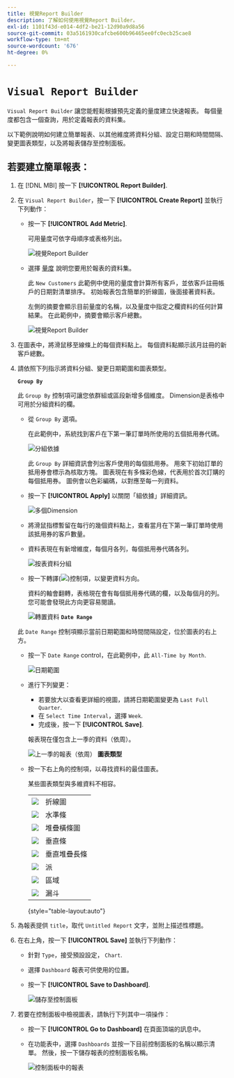 ```yaml
---
title: 視覺Report Builder
description: 了解如何使用視覺Report Builder。
exl-id: 1101f43d-e014-4df2-be21-12d90a9d8a56
source-git-commit: 03a5161930cafcbe600b96465ee0fc0ecb25cae8
workflow-type: tm+mt
source-wordcount: '676'
ht-degree: 0%

---
```


# `Visual Report Builder`

`Visual Report Builder` 讓您能輕鬆根據預先定義的量度建立快速報表。 每個量度都包含一個查詢，用於定義報表的資料集。

以下範例說明如何建立簡單報表、以其他維度將資料分組、設定日期和時間間隔、變更圖表類型，以及將報表儲存至控制面板。

## 若要建立簡單報表：

1. 在 [!DNL MBI] 按一下 **[!UICONTROL Report Builder]**.

1. 在 `Visual Report Builder`，按一下 **[!UICONTROL Create Report]** 並執行下列動作：

   * 按一下 **[!UICONTROL Add Metric]**.

      可用量度可依字母順序或表格列出。

      ![視覺Report Builder](../../assets/magento-bi-visual-report-builder-add-metric.png)

   * 選擇 [量度](../../data-user/reports/ess-manage-data-metrics.md) 說明您要用於報表的資料集。

      此 `New Customers` 此範例中使用的量度會計算所有客戶，並依客戶註冊帳戶的日期對清單排序。 初始報表包含簡單的折線圖，後面接著資料表。

      左側的摘要會顯示目前量度的名稱，以及量度中指定之欄資料的任何計算結果。 在此範例中，摘要會顯示客戶總數。

      ![視覺Report Builder](../../assets/magento-bi-report-builder-untitled.png)

1. 在圖表中，將滑鼠移至線條上的每個資料點上。 每個資料點顯示該月註冊的新客戶總數。

1. 請依照下列指示將資料分組、變更日期範圍和圖表類型。

   **`Group By`**

   此 `Group By` 控制項可讓您依群組或區段新增多個維度。 Dimension是表格中可用於分組資料的欄。

   * 從 `Group By` 選項。

      在此範例中，系統找到客戶在下第一筆訂單時所使用的五個抵用券代碼。

      ![分組依據](../../assets/magento-bi-report-builder-group-by-dimensions.png)

      此 `Group By` 詳細資訊會列出客戶使用的每個抵用券。 用來下初始訂單的抵用券會標示為核取方塊。 圖表現在有多條彩色線，代表用於首次訂購的每個抵用券。 圖例會以色彩編碼，以對應至每一列資料。

   * 按一下 **[!UICONTROL Apply]** 以關閉「組依據」詳細資訊。

      ![多個Dimension](../../assets/magento-bi-report-builder-group-by-dimension-detail.png)

   * 將滑鼠指標暫留在每行的幾個資料點上，查看當月在下第一筆訂單時使用該抵用券的客戶數量。

   * 資料表現在有新增維度，每個月各列，每個抵用券代碼各列。

      ![按表資料分組](../../assets/magento-bi-report-builder-group-by-table-data.png)

   * 按一下轉譯(![](../../assets/magento-bi-btn-transpose.png))控制項，以變更資料方向。

      資料的軸會翻轉，表格現在會有每個抵用券代碼的欄，以及每個月的列。 您可能會發現此方向更容易閱讀。

      ![轉置資料](../../assets/magento-bi-report-builder-group-by-table-data-transposed.png)
   **`Date Range`**

   此 `Date Range` 控制項顯示當前日期範圍和時間間隔設定，位於圖表的右上方。

   * 按一下 `Date Range` control，在此範例中，此 `All-Time by Month`.

      ![日期範圍](../../assets/magento-bi-report-builder-date-range.png)

   * 進行下列變更：

      * 若要放大以查看更詳細的視圖，請將日期範圍變更為 `Last Full Quarter`.
      * 在 `Select Time Interval`，選擇 `Week`.
      * 完成後，按一下 **[!UICONTROL Save]**.

      報表現在僅包含上一季的資料（依周）。

      ![上一季的報表（依周）](../../assets/magento-bi-report-builder-date-range-quarter-by-week-chart.png)
   **圖表類型**

   * 按一下右上角的控制項，以尋找資料的最佳圖表。

      某些圖表類型與多維資料不相容。

      |  |  |
      |-----|-----|
      | ![](../../assets/magento-bi-btn-chart-line.png) | 折線圖 |
      | ![](../../assets/magento-bi-btn-chart-horz-bar.png) | 水準條 |
      | ![](../../assets/magento-bi-btn-chart-horz-stacked-bar.png) | 堆疊橫條圖 |
      | ![](../../assets/magento-bi-btn-chart-vert-bar.png) | 垂直條 |
      | ![](../../assets/magento-bi-btn-chart-vert-stacked-bar.png) | 垂直堆疊長條 |
      | ![](../../assets/magento-bi-btn-chart-pie.png) | 派 |
      | ![](../../assets/magento-bi-btn-chart-area.png) | 區域 |
      | ![](../../assets/magento-bi-btn-chart-funnel.png) | 漏斗 |

      {style=&quot;table-layout:auto&quot;}




1. 為報表提供 `title`，取代 `Untitled Report` 文字，並附上描述性標題。

1. 在右上角，按一下 **[!UICONTROL Save]** 並執行下列動作：

   * 針對 `Type`，接受預設設定， `Chart`.

   * 選擇 `Dashboard` 報表可供使用的位置。

   * 按一下 **[!UICONTROL Save to Dashboard]**.

      ![儲存至控制面板](../../assets/magento-bi-report-builder-save-to-dashboard.png)

1. 若要在控制面板中檢視圖表，請執行下列其中一項操作：

   * 按一下 **[!UICONTROL Go to Dashboard]** 在頁面頂端的訊息中。

   * 在功能表中，選擇 `Dashboards` 並按一下目前控制面板的名稱以顯示清單。 然後，按一下儲存報表的控制面板名稱。

      ![控制面板中的報表](../../assets/magento-bi-report-builder-my-dashboard.png)

